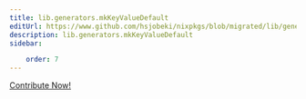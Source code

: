 ```yaml
---
title: lib.generators.mkKeyValueDefault
editUrl: https://www.github.com/hsjobeki/nixpkgs/blob/migrated/lib/generators.nix#L72C23
description: lib.generators.mkKeyValueDefault
sidebar:

    order: 7
---
```


<a href="https://www.github.com/hsjobeki/nixpkgs/blob/migrated/lib/generators.nix#L72C23">Contribute Now!</a>



